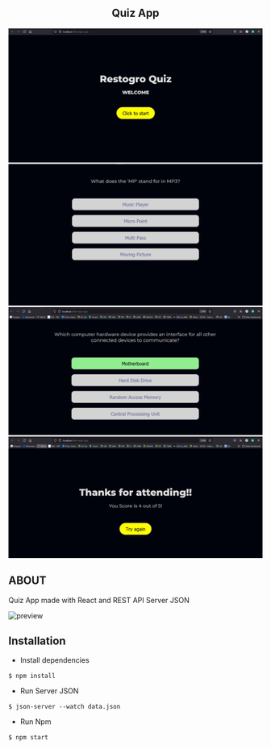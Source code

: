 <div align="center">
<h2>Quiz App</h2>
<img src="1.jpg">
 <br>
 <img src="2.jpg">
 <br>
  <img src="3.jpg">
 <br>
  <img src="4.jpg">
</div>

## ABOUT
Quiz App made with React and REST API Server JSON

![preview](https://i.ibb.co/4K2y8hh/localhost-3000.png)


## Installation
- Install dependencies
```
$ npm install
```
- Run Server JSON
```
$ json-server --watch data.json
```
- Run Npm
```
$ npm start
```
